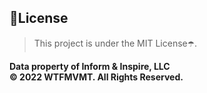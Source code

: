 
## 📜License

> This project is under the MIT License☂️. 

**Data property of Inform & Inspire, LLC**<br/>
**©️ 2022 WTFMVMT. All Rights Reserved.**
